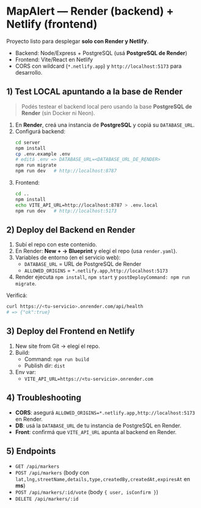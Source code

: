# MapAlert — Render (backend) + Netlify (frontend)

Proyecto listo para desplegar **solo con Render y Netlify**.
- Backend: Node/Express + PostgreSQL (usá **PostgreSQL de Render**)
- Frontend: Vite/React en Netlify
- CORS con wildcard (`*.netlify.app`) y `http://localhost:5173` para desarrollo.

## 1) Test LOCAL apuntando a la base de Render
> Podés testear el backend local pero usando la base **PostgreSQL de Render** (sin Docker ni Neon).

1. En **Render**, creá una instancia de **PostgreSQL** y copiá su `DATABASE_URL`.
2. Configurá backend:
   ```bash
   cd server
   npm install
   cp .env.example .env
   # editá .env => DATABASE_URL=<DATABASE_URL_DE_RENDER>
   npm run migrate
   npm run dev   # http://localhost:8787
   ```
3. Frontend:
   ```bash
   cd ..
   npm install
   echo VITE_API_URL=http://localhost:8787 > .env.local
   npm run dev   # http://localhost:5173
   ```

## 2) Deploy del Backend en Render
1. Subí el repo con este contenido.
2. En Render: **New + → Blueprint** y elegí el repo (usa `render.yaml`).
3. Variables de entorno (en el servicio web):
   - `DATABASE_URL` = URL de PostgreSQL de Render
   - `ALLOWED_ORIGINS` = `*.netlify.app,http://localhost:5173`
4. Render ejecuta `npm install`, `npm start` y `postDeployCommand: npm run migrate`.

Verificá:
```bash
curl https://<tu-servicio>.onrender.com/api/health
# => {"ok":true}
```

## 3) Deploy del Frontend en Netlify
1. New site from Git → elegí el repo.
2. Build:
   - Command: `npm run build`
   - Publish dir: `dist`
3. Env var:
   - `VITE_API_URL=https://<tu-servicio>.onrender.com`

## 4) Troubleshooting
- **CORS**: asegurá `ALLOWED_ORIGINS=*.netlify.app,http://localhost:5173` en Render.
- **DB**: usá la `DATABASE_URL` de tu instancia de PostgreSQL en Render.
- **Front**: confirmá que `VITE_API_URL` apunta al backend en Render.

## 5) Endpoints
- `GET /api/markers`
- `POST /api/markers` (body con `lat,lng,streetName,details,type,createdBy,createdAt,expiresAt` en **ms**)
- `POST /api/markers/:id/vote` (body `{ user, isConfirm }`)
- `DELETE /api/markers/:id`

